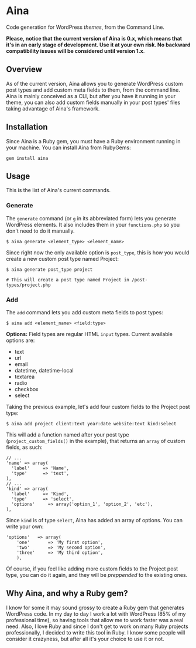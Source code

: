 Aina
=====

Code generation for WordPress *themes*, from the Command Line.

**Please, notice that the current version of Aina is 0.x, which means that it's in an early stage of development. Use it at your own risk. No backward compatibility issues will be considered until version 1.x**.

## Overview
As of the current version, Aina allows you to generate WordPress custom post types and add custom meta fields to them, from the command line. Aina is mainly conceived as a CLI, but after you have it running in your theme, you can also add custom fields manually in your post types' files taking advantage of Aina's framework.

## Installation
Since Aina is a Ruby gem, you must have a Ruby environment running in your machine. You can install Aina from RubyGems:

`gem install aina`

## Usage
This is the list of Aina's current commands.

### Generate
The `generate` command (or `g` in its abbreviated form) lets you generate WordPress elements. It also includes them in your `functions.php` so you don't need to do it manually.

`$ aina generate <element_type> <element_name>`

Since right now the only available option is `post_type`, this is how you would create a new custom post type named Project:

```
$ aina generate post_type project

# This will create a post type named Project in /post-types/project.php
```

### Add
The `add` command lets you add custom meta fields to post types:

`$ aina add <element_name> <field:type>`

**Options:** Field types are regular HTML `input` types. Current available options are:

- text
- url
- email
- datetime, datetime-local
- textarea
- radio
- checkbox
- select

Taking the previous example, let's add four custom fields to the Project post type:

`$ aina add project client:text year:date website:text kind:select`

This will add a function named after your post type (`project_custom_fields()` in the example), that returns an `array` of custom fields, as such:

```
// ...
'name' => array(
  'label'     => 'Name',
  'type'      => 'text',
),
// ...
'kind' => array(
  'label'     => 'Kind',
  'type'      => 'select',
  'options'		=> array('option_1', 'option_2', 'etc'),
),
```

Since `kind` is of type `select`, Aina has added an array of options. You can write your own:

```
'options' 	=> array(
	'one' 		=> 'My first option',
	'two' 		=> 'My second option',
	'three' 	=> 'My third option',
	),
```

Of course, if you feel like adding more custom fields to the Project post type, you can do it again, and they will be *preppended* to the existing ones.

## Why Aina, and why a Ruby gem?
I know for some it may sound grossy to create a Ruby gem that generates WordPress code. In my day to day I work a lot with WordPress (85% of my professional time), so having tools that allow me to work faster was a real need. Also, I love Ruby and since I don't get to work on many Ruby projects professionally, I decided to write this tool in Ruby. I know some people will consider it crazyness, but after all it's your choice to use it or not. 
